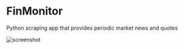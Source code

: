 # FinMonitor
Python scraping app that provides periodic market news and quotes

![screenshot](FinMonitor-screenshot.jpg)
